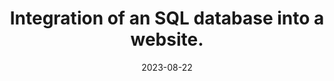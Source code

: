 ---
title: Integration of an SQL database into a website.
summary: For this project, we designed a dedicated website highlighting German football champions. This site seamlessly links to an SQL database, enabling easy expansions through user interactions.
tags:
  - WD
date: 2023-08-22
external_link: https://github.com/tig1795/diw_web_bl
---